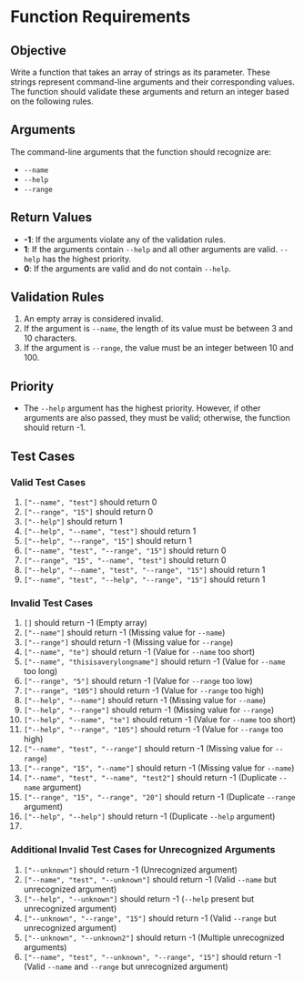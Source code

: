 # Function Requirements

## Objective
Write a function that takes an array of strings as its parameter. These strings represent command-line arguments and their corresponding values. The function should validate these arguments and return an integer based on the following rules.

## Arguments
The command-line arguments that the function should recognize are:
- `--name`
- `--help`
- `--range`

## Return Values
- **-1**: If the arguments violate any of the validation rules.
- **1**: If the arguments contain `--help` and all other arguments are valid. `--help` has the highest priority.
- **0**: If the arguments are valid and do not contain `--help`.

## Validation Rules
1. An empty array is considered invalid.
2. If the argument is `--name`, the length of its value must be between 3 and 10 characters.
3. If the argument is `--range`, the value must be an integer between 10 and 100.

## Priority
- The `--help` argument has the highest priority. However, if other arguments are also passed, they must be valid; otherwise, the function should return -1.

## Test Cases

### Valid Test Cases
1. `["--name", "test"]` should return 0
2. `["--range", "15"]` should return 0
3. `["--help"]` should return 1
4. `["--help", "--name", "test"]` should return 1
5. `["--help", "--range", "15"]` should return 1
6. `["--name", "test", "--range", "15"]` should return 0
7. `["--range", "15", "--name", "test"]` should return 0
8. `["--help", "--name", "test", "--range", "15"]` should return 1
9. `["--name", "test", "--help", "--range", "15"]` should return 1

### Invalid Test Cases
1. `[]` should return -1 (Empty array)
2. `["--name"]` should return -1 (Missing value for `--name`)
3. `["--range"]` should return -1 (Missing value for `--range`)
4. `["--name", "te"]` should return -1 (Value for `--name` too short)
5. `["--name", "thisisaverylongname"]` should return -1 (Value for `--name` too long)
6. `["--range", "5"]` should return -1 (Value for `--range` too low)
7. `["--range", "105"]` should return -1 (Value for `--range` too high)
8. `["--help", "--name"]` should return -1 (Missing value for `--name`)
9. `["--help", "--range"]` should return -1 (Missing value for `--range`)
10. `["--help", "--name", "te"]` should return -1 (Value for `--name` too short)
11. `["--help", "--range", "105"]` should return -1 (Value for `--range` too high)
12. `["--name", "test", "--range"]` should return -1 (Missing value for `--range`)
13. `["--range", "15", "--name"]` should return -1 (Missing value for `--name`)
14. `["--name", "test", "--name", "test2"]` should return -1 (Duplicate `--name` argument)
15. `["--range", "15", "--range", "20"]` should return -1 (Duplicate `--range` argument)
16. `["--help", "--help"]` should return -1 (Duplicate `--help` argument)
17. 
### Additional Invalid Test Cases for Unrecognized Arguments
1. `["--unknown"]` should return -1 (Unrecognized argument)
2. `["--name", "test", "--unknown"]` should return -1 (Valid `--name` but unrecognized argument)
3. `["--help", "--unknown"]` should return -1 (`--help` present but unrecognized argument)
4. `["--unknown", "--range", "15"]` should return -1 (Valid `--range` but unrecognized argument)
5. `["--unknown", "--unknown2"]` should return -1 (Multiple unrecognized arguments)
6. `["--name", "test", "--unknown", "--range", "15"]` should return -1 (Valid `--name` and `--range` but unrecognized argument)

